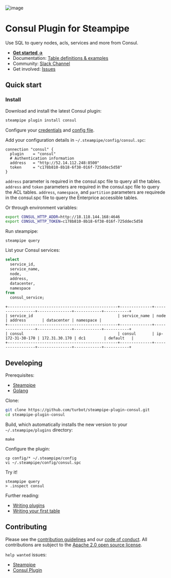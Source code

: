 ![image](https://hub.steampipe.io/images/plugins/turbot/consul-social-graphic.png)

# Consul Plugin for Steampipe

Use SQL to query nodes, acls, services and more from Consul.

- **[Get started →](https://hub.steampipe.io/plugins/turbot/consul)**
- Documentation: [Table definitions & examples](https://hub.steampipe.io/plugins/turbot/consul/tables)
- Community: [Slack Channel](https://steampipe.io/community/join)
- Get involved: [Issues](https://github.com/turbot/steampipe-plugin-consul/issues)

## Quick start

### Install

Download and install the latest Consul plugin:

```bash
steampipe plugin install consul
```

Configure your [credentials](https://hub.steampipe.io/plugins/turbot/consul#credentials) and [config file](https://hub.steampipe.io/plugins/turbot/consul#configuration).

Add your configuration details in `~/.steampipe/config/consul.spc`:

```hcl
connection "consul" {
  plugin    = "consul"
  # Authentication information
  address   = "http://52.14.112.248:8500"
  token     = "c178b810-8b18-6f38-016f-725ddec5d58"
}
```

`address` parameter is required in the consul.spc file to query all the tables.
`address` and `token` parameters are required in the consul.spc file to query the ACL tables.
`address`, `namespace`, and `partition` parameters are requirede in the consul.spc file to query the Enterprice accessible tables.

Or through environment variables:

```sh
export CONSUL_HTTP_ADDR=http://18.118.144.168:4646
export CONSUL_HTTP_TOKEN=c178b810-8b18-6f38-016f-725ddec5d58
```

Run steampipe:

```shell
steampipe query
```

List your Consul services:

```sql
select
  service_id,
  service_name,
  node,
  address,
  datacenter,
  namespace
from
  consul_service;
```

```
+------------------------------------------------+--------------+------------------+---------------+------------+-----------+
| service_id                                     | service_name | node             | address       | datacenter | namespace |
+------------------------------------------------+--------------+------------------+---------------+------------+-----------+
| consul                                         | consul       | ip-172-31-30-170 | 172.31.30.170 | dc1        | default   |
+------------------------------------------------+--------------+------------------+---------------+------------+-----------+
```

## Developing

Prerequisites:

- [Steampipe](https://steampipe.io/downloads)
- [Golang](https://golang.org/doc/install)

Clone:

```sh
git clone https://github.com/turbot/steampipe-plugin-consul.git
cd steampipe-plugin-consul
```

Build, which automatically installs the new version to your `~/.steampipe/plugins` directory:

```
make
```

Configure the plugin:

```
cp config/* ~/.steampipe/config
vi ~/.steampipe/config/consul.spc
```

Try it!

```
steampipe query
> .inspect consul
```

Further reading:

- [Writing plugins](https://steampipe.io/docs/develop/writing-plugins)
- [Writing your first table](https://steampipe.io/docs/develop/writing-your-first-table)

## Contributing

Please see the [contribution guidelines](https://github.com/turbot/steampipe/blob/main/CONTRIBUTING.md) and our [code of conduct](https://github.com/turbot/steampipe/blob/main/CODE_OF_CONDUCT.md). All contributions are subject to the [Apache 2.0 open source license](https://github.com/turbot/steampipe-plugin-consul/blob/main/LICENSE).

`help wanted` issues:

- [Steampipe](https://github.com/turbot/steampipe/labels/help%20wanted)
- [Consul Plugin](https://github.com/turbot/steampipe-plugin-consul/labels/help%20wanted)
